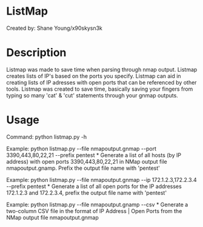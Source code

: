 # ListMap
Created by: Shane Young/x90skysn3k

# Description
Listmap was made to save time when parsing through nmap output. Listmap creates lists of IP's based on the ports you specify. Listmap can aid in creating lists of IP adresses with open ports that can be referenced by other tools. Listmap was created to save time, basically saving your fingers from typing so many 'cat' & 'cut' statements through your gnmap outputs.

# Usage
Command: python listmap.py -h

Example: python listmap.py --file nmapoutput.gnmap --port 3390,443,80,22,21 --prefix pentest
	* Generate a list of all hosts (by IP address) with open ports 3390,443,80,22,21 in NMap output file nmapoutput.gnamp. Prefix the output file name with 'pentest'

Example: python listmap.py --file nmapoutput.gnmap --ip 172.1.2.3,172.2.3.4 --prefix pentest
	* Generate a list of all open ports for the IP addresses 172.1.2.3 and 172.2.3.4, prefix the output file name with 'pentest'

Example: python listmap.py --file nmapoutput.gnamp --csv 
	* Generate a two-column CSV file in the format of IP Address | Open Ports from the NMap output file nmapoutput.gnmap
